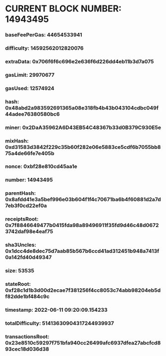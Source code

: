 # CURRENT BLOCK NUMBER: 14943495

### baseFeePerGas: 44654533941
### difficulty: 14592562012820076
### extraData: 0x706f6f6c696e2e636f6d226dd4eb11b3d7a075
### gasLimit: 29970677
### gasUsed: 12574924
### hash: 0x48abd2a983592691365a08e318fb4b43b043104cdbc049f44adee76380580bc6
### miner: 0x2DaA35962A6D43EB54C48367b33d0B379C930E5e
### mixHash: 0xd31583d3842f229c35b60f282e06e5883ce5cdf6b7055bb875a4de66fe7e405b
### nonce: 0xbf28e810cd45aa1e
### number: 14943495
### parentHash: 0x8afdd41e3a5bef996e03b604f1f4c70671ba6b4f60881d2a7d7eb3f0cd22ef0a
### receiptsRoot: 0x7f8846649477b0415fda98a89496911f35fd9d46c48d06723742daf98e4eaf75
### sha3Uncles: 0x1dcc4de8dec75d7aab85b567b6ccd41ad312451b948a7413f0a142fd40d49347
### size: 53535
### stateRoot: 0xf28c1d1b3d00d2ecae7f381256f4cc8053c74abb98204eb5df82dde1bf484c9c
### timestamp: 2022-06-11 09:20:09.154233
### totalDifficulty: 51413630904317244939937
### transactionsRoot: 0x23e8510c59297f751bfa940cc26499afc6937dfea27abcfcd893cec18d036d38
